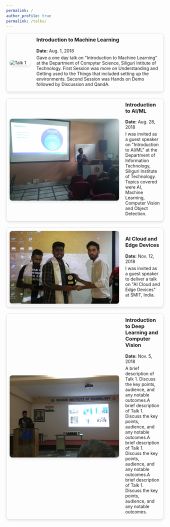 ```yaml
---
permalink: /
author_profile: true
permalink: /talks/
---
```


<div class="talk-container">
  <div class="talk-item">
    <img src="../images/SIT_28-Aug-2018.JPG" alt="Talk 1" class="talk-image">
    <div class="talk-details">
      <h3>Introduction to Machine Learning</h3>
      <p><strong>Date:</strong> Aug. 1, 2018</p>
      <p>Gave a one day talk on "Introduction to Machine Learning" at the Department of Compyter Science, Siliguri Intitute of Technology. First Session was more on Understanding and Getting used to the Things that included setting up the environments. Second Session was Hands on Demo followed by Discussion and QandA.</p>
    </div>
  </div>

  <div class="talk-item">
    <img src="../images/SIT_15th_Sep_2018.jpeg" alt="Talk 2" class="talk-image">
    <div class="talk-details">
      <h3>Introduction to AI/ML</h3>
      <p><strong>Date:</strong> Aug. 28, 2018</p>
      <p>I was invited as a guest speaker on "Introduction to AI/ML" at the Department of Information Technology, Siliguri Institute of Technology. Topics covered were AI, Machine Learning, Computer Vision and Object Detection.</p>
    </div>
  </div>

  <div class="talk-item">
    <img src="../images/SMIT.JPG" alt="Talk 2" class="talk-image">
    <div class="talk-details">
      <h3>AI Cloud and Edge Devices</h3>
      <p><strong>Date:</strong> Nov. 12, 2018</p>
      <p>I was invited as a guest speaker to deliver a talk on "AI Cloud and Edge Devices" at SMIT, India.</p>
    </div>
  </div>

  <div class="talk-item">
    <img src="../images/SIT_5-Nov-2018.JPG" alt="Talk 1" class="talk-image">
    <div class="talk-details">
      <h3>Introduction to Deep Learning and Computer Vision</h3>
      <p><strong>Date:</strong> Nov. 5, 2018</p>
      <p>A brief description of Talk 1. Discuss the key points, audience, and any notable outcomes.A brief description of Talk 1. Discuss the key points, audience, and any notable outcomes.A brief description of Talk 1. Discuss the key points, audience, and any notable outcomes.A brief description of Talk 1. Discuss the key points, audience, and any notable outcomes.</p>
    </div>
  </div>
</div>

<style>
.talk-container {
  display: flex;
  flex-direction: column;
  gap: 20px;
}

.talk-item {
  display: flex;
  align-items: center;
  padding: 10px;
  border: 1px solid #ddd;
  border-radius: 10px;
  box-shadow: 0 4px 8px rgba(0,0,0,0.1);
  transition: box-shadow 0.3s ease-in-out;
}

.talk-item:hover {
  box-shadow: 0 8px 16px rgba(0,0,0,0.2);
}

.talk-image {
  width: 350px;
  margin-right: 20px;
  border-radius: 8px;
  box-shadow: 0 4px 8px rgba(0,0,0,0.1);
}

.talk-details {
  flex-grow: 1;
}

.talk-details h3 {
  margin-top: 0;
}

.talk-details p {
  margin: 5px 0;
  font-size: 14px;
}
</style>